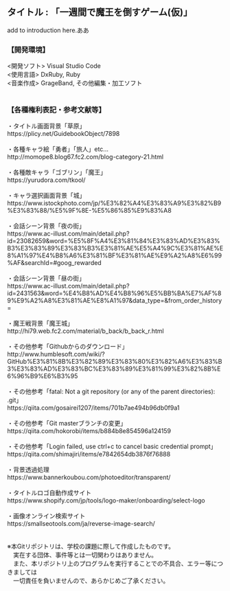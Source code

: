 <h2>タイトル : 「一週間で魔王を倒すゲーム(仮)」</h2>
add to introduction here.ああ
<br>
<h3>【開発環境】</h3>
<開発ソフト> Visual Studio Code<br>
<使用言語> DxRuby, Ruby<br>
<音楽作成> GrageBand, その他編集・加工ソフト<br>
<br>
<h3>【各種権利表記・参考文献等】</h3>
・タイトル画面背景「草原」<br>
https://plicy.net/GuidebookObject/7898
<br>
<br>
・各種キャラ絵「勇者」「旅人」etc...<br>
http://momope8.blog67.fc2.com/blog-category-21.html
<br>
<br>
・各種敵キャラ「ゴブリン」「魔王」<br>
https://yurudora.com/tkool/
<br>
<br>
・キャラ選択画面背景「城」<br>
https://www.istockphoto.com/jp/%E3%82%A4%E3%83%A9%E3%82%B9%E3%83%88/%E5%9F%8E-%E5%86%85%E9%83%A8
<br>
<br>
・会話シーン背景「夜の街」<br>
https://www.ac-illust.com/main/detail.php?id=23082659&word=%E5%8F%A4%E3%81%84%E3%83%AD%E3%83%B3%E3%83%89%E3%83%B3%E3%81%AE%E5%A4%9C%E3%81%AE%E8%A1%97%E4%B8%A6%E3%81%BF%E3%81%AE%E9%A2%A8%E6%99%AF&searchId=#goog_rewarded
<br>
<br>
・会話シーン背景「昼の街」<br>
https://www.ac-illust.com/main/detail.php?id=2431563&word=%E4%B8%AD%E4%B8%96%E5%BB%BA%E7%AF%89%E9%A2%A8%E3%81%AE%E8%A1%97&data_type=&from_order_history=
<br>
<br>
・魔王戦背景「魔王城」<br>
http://hi79.web.fc2.com/material/b_back/b_back_r.html
<br>
<br>
・その他参考「Githubからのダウンロード」<br>
http://www.humblesoft.com/wiki/?GitHub%E3%81%8B%E3%82%89%E3%83%80%E3%82%A6%E3%83%B3%E3%83%AD%E3%83%BC%E3%83%89%E3%81%99%E3%82%8B%E6%96%B9%E6%B3%95
<br>
<br>
・その他参考「fatal: Not a git repository (or any of the parent directories): .git」<br>
https://qiita.com/gosairei1207/items/701b7ae494b96db0f9a1
<br>
<br>
・その他参考「Git masterブランチの変更」<br>
https://qiita.com/hokorobi/items/b884b8e854596a124159
<br>
<br>
・その他参考「Login failed, use ctrl+c to cancel basic credential prompt」<br>
https://qiita.com/shimajiri/items/e7842654db3876f76888
<br>
<br>
・背景透過処理<br>
https://www.bannerkoubou.com/photoeditor/transparent/
<br>
<br>
・タイトルロゴ自動作成サイト<br>
https://www.shopify.com/jp/tools/logo-maker/onboarding/select-logo
<br>
<br>
・画像オンライン検索サイト<br>
https://smallseotools.com/ja/reverse-image-search/
<br>
<br>
<br>
※本Gitリポジトリは、学校の課題に際して作成したものです。<br>
　実在する団体、事件等とは一切関わりはありません。<br>
　また、本リポジトリ上のプログラムを実行することでの不具合、エラー等につきましては<br>
　一切責任を負いませんので、あらかじめご了承ください。<br>
